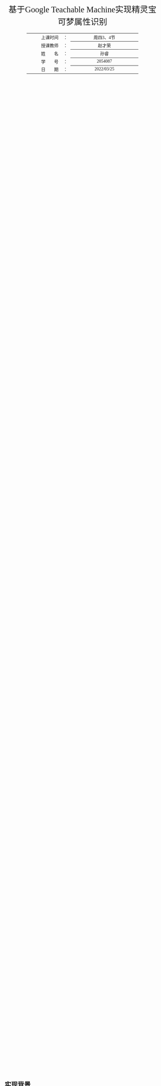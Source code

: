 <div class="cover" style="page-break-after:always;font-family:方正公文仿宋;width:100%;height:100%;border:none;margin: 0 auto;text-align:center;">
    <div style="width:60%;margin: 0 auto;height:0;padding-bottom:10%;">
        </br>
        <img src="/Users/siri/Desktop/Templates/typora-论文模版/校名.jpg" alt="校名" style="width:100%;"/>
    </div>
    </br></br></br></br></br>
    <div style="width:60%;margin: 0 auto;height:0;padding-bottom:40%;">
        <img src="/Users/siri/Desktop/Templates/typora-论文模版/校徽.jpg" alt="校徽" style="width:100%;"/>
	</div>
    </br></br></br></br></br></br></br></br>
    <span style="font-family:华文黑体Bold;text-align:center;font-size:20pt;margin: 10pt auto;line-height:30pt;">基于Google Teachable Machine实现精灵宝可梦属性识别</span>
    </br>
    </br>
    <table style="border:none;text-align:center;width:72%;font-family:仿宋;font-size:14px; margin: 0 auto;">
    	<tr style="font-weight:normal;"> 
    		<td style="width:20%;text-align:right;">上课时间</td>
    		<td style="width:2%">：</td> 
    		<td style="width:40%;font-weight:normal;border-bottom: 1px solid;text-align:center;font-family:华文仿宋"> 周四3、4节</td>     </tr>
    	<tr style="font-weight:normal;"> 
    		<td style="width:20%;text-align:right;">授课教师</td>
    		<td style="width:2%">：</td> 
    		<td style="width:40%;font-weight:normal;border-bottom: 1px solid;text-align:center;font-family:华文仿宋">赵才荣 </td>     </tr>
    	<tr style="font-weight:normal;"> 
    		<td style="width:20%;text-align:right;">姓　　名</td>
    		<td style="width:2%">：</td> 
    		<td style="width:40%;font-weight:normal;border-bottom: 1px solid;text-align:center;font-family:华文仿宋"> 孙睿</td>     </tr>
    	<tr style="font-weight:normal;"> 
    		<td style="width:20%;text-align:right;">学　　号</td>
    		<td style="width:2%">：</td> 
    		<td style="width:40%;font-weight:normal;border-bottom: 1px solid;text-align:center;font-family:华文仿宋">2054087 </td>     </tr>
    	<tr style="font-weight:normal;"> 
    		<td style="width:20%;text-align:right;">日　　期</td>
    		<td style="width:2%">：</td> 
    		<td style="width:40%;font-weight:normal;border-bottom: 1px solid;text-align:center;font-family:华文仿宋">2022/03/25</td>     </tr>
    </tbody>              
    </table>
</div>




<!-- 注释语句：导出PDF时会在这里分页 -->

## 实现背景

2022年1月28日宝可梦最新作《宝可梦传说：阿尔宙斯》发布，其中包含了一些新的宝可梦还有以前宝可梦的变化体。作为玩家，判断一个宝可梦的属性是一件非常重要的事情，这决定了玩家对该宝可梦的攻击技能和应战宝可梦。然而判断宝可梦的属性不是一件容易的事，宝可梦共有18种属性，分别为**一般，飞行，火，超能力，水，虫，电，岩石，草，幽灵，冰，龙，格斗，恶，毒，钢，地面和妖精**，其中许多宝可梦同时具有2个属性，因此对其属性的判断是模糊困难的。本次笔者就想尝试使用Teachable Machine实现宝可梦属性的分类。

## 数据获取

本次笔者使用的数据来源有两个：

1. kaggle上宝可梦的数据集：https://www.kaggle.com/datasets/vishalsubbiah/pokemon-images-and-types该数据集收集了第一世代到第七世代的所有宝可梦。

   但是由于该数据集是将图片放在一个文件夹下，并不方便提交到Teachable Machine上，因此写了个脚本将其按属性分类

   ```python
   import os, sys
   import re
   import shutil
   
   re_han = re.compile("([\u4E00-\u9FD5a-zA-Z0-9+#&\._%\-]+)", re.U)
   re_skip = re.compile("(\r\n|\s)", re.U)
   
   type_dict={}
   def fetch_type(filename):
       with open(os.path.join(os.getcwd(), filename), mode="r+", encoding="utf-8") as r:
           lines = r.readlines()
       for i in range (1, len(lines)):
           blocks = re_han.split(lines[i])
           name = ""
           types = []
           for blk in blocks:
               if not blk:
                   continue
               if re_han.match(blk):
                   if name == "":
                       name = blk
                   else:
                       types.append(blk)
           
           for type_ in types:
               type_dict.setdefault(type_,[]).append(name)
   
   def sort_data(src_path, dst_path):
       for type_ in type_dict:
           type_dir_path = dst_path + str(type_)
           if not os.path.exists(type_dir_path):
               os.system("mkdir " + type_dir_path)
           for pokemon in type_dict[type_]:
               pokemon_image_path = src_path + str(pokemon) + ".png"
               if not os.path.exists(pokemon_image_path):
                   pokemon_image_path = src_path + str(pokemon) + ".jpg"
               if os.path.exists(pokemon_image_path):
               # print(pokemon_image_path)
               # print(os.path.exists(pokemon_image_path))
                   shutil.copyfile(pokemon_image_path, type_dir_path + "/" + str(pokemon) + "-spider.png")
           
   
   fetch_type("pokemon.csv")
   # for type_ in type_dict:
   #     print(str(type_) + ":\n" + str(type_dict[type_]))
   sort_data("./images/image/", "./sorted_images/")
   #shutil.copyfile("./images/images/abomasnow.png", "./sorted_images/Bug/abomasnow.png")
   ```

   经过分类后，笔者将分类好的图片提交到TeachabelMachine上，但是训练后的效果不好。经分析有两个可能原因：一是数据的分布不均匀，由于宝可梦每个属性的数量差距较大，比如水属性有100+，而第六世代引入的妖精属性数据仅有30+；第二单个标签下的样本数较小，训练效果不好。考虑到上述两个原因，笔者额外收集了另一些数据。

2. wiki.52poke.com上宝可梦的图片，笔者通过自己爬虫将神奇宝贝百科上第一时代到第八时代的所有宝可梦主页的图片爬虫下来，并进行分类。注意到kaggle数据的图片质量较低，分辨率小，而百科上的图片较大。而同一宝可梦的图片里的姿态不同，因此可以扩充数据量。爬虫代码如下。

   ```python
   from bs4 import BeautifulSoup
   import urllib3
   import os
   import re
   import requests
   
   urllib3.disable_warnings()
   
   class PokemonSpider(object):
       def __init__(self):
           self.index = "https://wiki.52poke.com/wiki/%E5%AE%9D%E5%8F%AF%E6%A2%A6%E5%88%97%E8%A1%A8%EF%BC%88%E6%8C%89%E5%85%A8%E5%9B%BD%E5%9B%BE%E9%89%B4%E7%BC%96%E5%8F%B7%EF%BC%89/%E7%AE%80%E5%8D%95%E7%89%88"
           self.root = "https://wiki.52poke.com{}"
           self.headers = {'User-Agent': 'Mozilla/4.0'}
           self.pokemon_url=[]
   
       def get_pokemon_url(self):
           res = requests.get(url=self.index, verify=False)
           res.encoding = "utf-8"
           html_index = res.text
           soup = BeautifulSoup(html_index, "html.parser")
           pokemon_list = soup.findAll(name="a", attrs={"href": re.compile('^/wiki/[A-Za-z0-9]*?$'), "class": re.compile('mw-redirect')})
           for pokemon in pokemon_list:
               pokemon = str(pokemon)
               pattern = re.compile(r'href="(/wiki/[A-Za-z0-9]*?)"')
               self.pokemon_url.append(pattern.findall(pokemon))
   
       def get_pokemon_imgae(self, url):
           res = requests.get(url=url, verify=False)
           res.encoding = "utf-8"
           html = res.text
           soup = BeautifulSoup(html)
           image = soup.find(name='img', attrs={"width": '300'})
           # print(image)
           if image is None:
               image = soup.find('img', width='120')
           image_address = image.get('data-url')
           image_url = "https://s1.52poke.wiki{}".format(image_address[18:])
           return image_url
   
       def save_image(self, url, name):
           root = "./image"
           path = str(root) + "/" + str(name) + ".png"
           if not os.path.exists(root):
               os.mkdir(root)
           if not os.path.exists(path):
               requests.packages.urllib3.disable_warnings()
               res = requests.get(url=url, verify=False)
               with open(path, 'wb') as f:
                   f.write(res.content)
   
       def run(self):
           self.get_pokemon_url()
           for sub_url in self.pokemon_url:
               if sub_url[0] == "/wiki/Pmlists":
                   continue
               pokemon_url = self.root.format(sub_url[0])
               pokemon_name = sub_url[0][6:]
               image_url = self.get_pokemon_imgae(pokemon_url)
               self.save_image(image_url, pokemon_name);
               # break
               # print(pokemon_url)
   
   spider = PokemonSpider()
   spider.run()
   ```

   

## 模型训练

将宝可梦的图片上传到Teachable Machine进行分类，训练效果不佳。根据2.1中笔者分析，由于每种宝可梦数量差距较大，最终笔者筛选了数据总数在150以上的属性，最后只进行**虫，火，飞行，草，一般，水，超能力**这7个属性的识别。模型训练后，笔者将模型导入到本地，并使用《宝可梦传说：阿尔宙斯》中新形态的宝可梦进行测试，测试精度较之前的尝试有所提高，但是精度仍然不高，代码见下。

```python
```

## Fashion-MNIST 图像分类识别实现

在Teachable Machine实现之外，笔者尝试了使用pytorch实现了Fashion-MNIST图像分类识别。由于对卷积网络的认识还较浅，本次使用的是两个全连接层来实现神经网络。进行5轮epochs训练，最后的loss和accuracy为

`epoch 5, loss 0.0014, train acc 0.865, test acc 0.805`

具体代码见下：

```python
import torch
from torch import nn
from torch.nn import init
import numpy as np
import sys
sys.path.append("..")
from d2l_pytorch import d2l_pytorch as d2l

num_inputs, num_outputs, num_hiddens = 784, 10, 256

net = nn.Sequential(
    d2l.FlattenLayer(),
    nn.Linear(num_inputs, num_hiddens),
    nn.ReLU(),
    nn.Linear(num_hiddens, num_outputs)
)

init.normal_(net[1].weight, mean=0, std=0.01)
init.constant_(net[1].bias, val=0)
batch_size = 256
train_iter, test_iter = d2l.load_data_fashion_mnist(batch_size)
loss = torch.nn.CrossEntropyLoss()

optimizer = torch.optim.SGD(net.parameters(), lr=0.5)

num_epochs = 5
d2l.train_ch3(net, train_iter, test_iter, loss, num_epochs, batch_size, None, None, optimizer)

X, y = iter(test_iter).next()
true_labels = d2l.get_fashion_mnist_labels(y.numpy())
pred_labels = d2l.get_fashion_mnist_labels(net(X).argmax(dim=1))
titles = [true + '\n' + pred for true, pred in zip(true_labels, pred_labels)]
d2l.show_fashion_mnist(X[0:9], titles[0:9])

```

其中`d2l_pytorch`这个包为学习时不断构筑的工具集，见下：

```pytorch
import torch
from IPython import display
from matplotlib import pyplot as plt
import numpy as np
from matplotlib_inline import backend_inline as bi
import random
import torchvision
import torchvision.transforms as transforms
import torch.nn as nn
import sys
import time


def linreg(X, w, b):
    return torch.mm(X, w) + b


def use_svg_display():
    # display with svg
    bi.set_matplotlib_formats('svg')


def set_figsize(figsize=(3.5, 2.5)):
    use_svg_display()
    plt.rcParams['figure.figsize'] = figsize


def data_iter(batch_size, features, labels):
    num_examples = len(features)
    indices = list(range(num_examples))
    random.shuffle(indices)
    for i in range(0, num_examples, batch_size):
        j = torch.LongTensor(indices[i: min(i + batch_size, num_examples)])
        yield features.index_select(0, j), labels.index_select(0, j)


def squared_loss(y_hat, y):
    return (y_hat - y.view(y_hat.size())) ** 2 / 2


def sgd(params, lr, batch_size):
    for param in params:
        param.data -= lr * param.grad / batch_size


def get_fashion_mnist_labels(labels):
    text_labels = ['t-shirt', 'trouser', 'pullover', 'dress', 'coat',
                   'sandal', 'shirt', 'sneaker', 'bag', 'ankle boot']
    return [text_labels[int(i)] for i in labels]


def show_fashion_mnist(images, labels):
    use_svg_display()
    _, figs = plt.subplots(1, len(images), figsize=(12,12))
    for f, img, lbl in zip(figs, images, labels):
        f.imshow(img.view((28, 28)).numpy())
        f.set_title(lbl)
        f.axes.get_xaxis().set_visible(False)
        f.axes.get_yaxis().set_visible(False)
    plt.show()


def evaluate_accuracy(data_iter, net):
    acc_sum, n = 0.0, 0
    for X, y in data_iter:
        if isinstance(net, torch.nn.Module):
            net.eval()
            acc_sum += (net(X).argmax(dim=1) == y).float().sum().item()
            net.train()
        else:
            if ('is_training' in net.__code__.co_varnames):
                acc_sum += (net(X, is_training=False).argmax(dim=1) == y).float().sum().item()
            else:
                acc_sum += (net(X).argmax(dim=1) == y).float().sum().item()
        n += y.shape[0]
    return acc_sum / n


def train_ch3(net, train_iter, test_iter, loss, num_epochs, batch_size, params=None, lr=None, optimizer=None):
    for epoch in range(num_epochs):
        train_l_sum, train_acc_sum, n = 0.0, 0.0, 0
        for X, y in train_iter:
            y_hat = net(X)
            l = loss(y_hat, y).sum()

            # set gradient to zero
            if optimizer is not None:
                optimizer.zero_grad()
            elif params is not None and params[0].grad is not None:
                for param in params:
                    param.grad.data.zero_()

            l.backward()
            if optimizer is None:
                sgd(params, lr, batch_size)
            else:
                optimizer.step()

            train_l_sum += l.item()
            train_acc_sum += (y_hat.argmax(dim=1) == y).sum().item()
            n += y.shape[0]
        test_acc = evaluate_accuracy(test_iter, net)
        print('epoch %d, loss %.4f, train acc %.3f, test acc %.3f' % (epoch + 1, train_l_sum/n, train_acc_sum/n, test_acc))


class FlattenLayer(nn.Module):
    def __init__(self):
        super(FlattenLayer, self).__init__()
    def forward(self, x):
        return x.view(x.shape[0], -1)


def load_data_fashion_mnist(batch_size):
    if sys.platform.startswith('win'):
        num_workers = 0
    else:
        num_workers = 0
    mnist_train = torchvision.datasets.FashionMNIST(root='~/Datasets/FashionMNIST', train=True, download=True, transform=transforms.ToTensor())
    mnist_test = torchvision.datasets.FashionMNIST(root='~/Datasets/FashionMNIST', train=False, download=True, transform=transforms.ToTensor())
    train_iter = torch.utils.data.DataLoader(mnist_train, batch_size=batch_size, shuffle = True, num_workers=num_workers)
    test_iter = torch.utils.data.DataLoader(mnist_test, batch_size=batch_size, shuffle = False, num_workers=num_workers)
    return train_iter, test_iter


def semilogy(x_vals, y_vals, x_label, y_label, x2_vals=None, y2_vals=None, legend=None, figsize=(3.5, 2.5)):
    set_figsize(figsize)
    plt.xlabel(x_label)
    plt.ylabel(y_label)
    plt.semilogy(x_vals, y_vals)
    if x2_vals and y2_vals:
        plt.semilogy(x2_vals, y2_vals, linestyle=":")
        plt.legend(legend)
    plt.show()


class Timer:
    def __init__(self):
        self.times = []
        self.start()

    def start(self):
        self.tik = time.time()

    def stop(self):
        self.times.append(time.time() - self.tik)
        return self.times[-1]

    def avg(self):
        return sum(self.times) / len(self.times)

    def sum(self):
        return sum(self.times)

    def cumsum(self):
        return np.array(self.times).cumsum().tolist()

```

